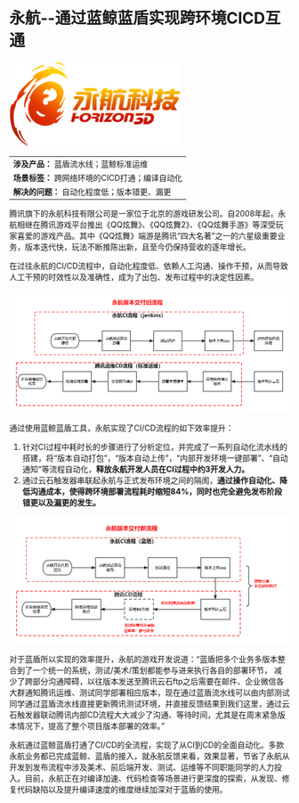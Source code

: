 # **永航--通过蓝鲸蓝盾实现跨环境CICD互通**

![](../../../assets/image-casestady-yonghang1.png) 

||
|:-|
|**涉及产品：** 蓝盾流水线；蓝鲸标准运维|
|**场景标签：** 跨网络环境的CICD打通；编译自动化|
|**解决的问题：**  自动化程度低；版本错更、漏更|


腾讯旗下的永航科技有限公司是一家位于北京的游戏研发公司。自2008年起，永航相继在腾讯游戏平台推出《QQ炫舞》、《QQ炫舞2》、《QQ炫舞手游》等深受玩家喜爱的游戏产品。其中《QQ炫舞》端游是腾讯“四大名著”之一的六星级重要业务，版本迭代快，玩法不断推陈出新，且至今仍保持营收的逐年增长。


在过往永航的CI/CD流程中，自动化程度低、依赖人工沟通、操作干预，从而导致人工干预的时效性以及准确性，成为了出包、发布过程中的决定性因素。


![](../../../assets/image-casestudy-yonghang2.png)


通过使用蓝鲸蓝盾工具，永航实现了CI/CD流程的如下效率提升：
1. 针对CI过程中耗时长的步骤进行了分析定位，并完成了一系列自动化流水线的搭建，将“版本自动打包”，“版本自动上传”，“内部开发环境一键部署”、“自动通知”等流程自动化，**释放永航开发人员在CI过程中约3开发人力。**
2. 通过云石触发器串联起永航与正式发布环境之间的隔阂，**通过操作自动化、降低沟通成本，使得跨环境部署流程耗时缩短84%，同时也完全避免发布阶段错更以及漏更的发生。**

![](../../../assets/image-casestudy-yonghang3.png)


对于蓝盾所以实现的效率提升，永航的游戏开发说道：“蓝盾把多个业务多版本整合到了一个统一的系统，测试/美术/策划都能参与进来执行各自的部署环节， 减少了跨部分沟通障碍，以往版本发送至腾讯云石ftp之后需要在邮件、企业微信各大群通知腾讯运维、测试同学部署相应版本，现在通过蓝盾流水线可以由内部测试同学通过蓝盾流水线直接更新腾讯测试环境，并直接反馈结果到我们这里，通过云石触发器联动腾讯内部CD流程大大减少了沟通、等待时间，尤其是在周末紧急版本情况下，提高了整个项目版本部署的效率。”


永航通过蓝鲸蓝盾打通了CI/CD的全流程，实现了从CI到CD的全面自动化。多款永航业务都已完成蓝鲸、蓝盾的接入，就永航反馈来看，效果显著，节省了永航从开发到发布流程中涉及美术、前后端开发、测试、运维等不同职能同学的人力投入。目前，永航正在对编译加速、代码检查等场景进行更深度的探索，从发现、修复代码缺陷以及提升编译速度的维度继续加深对于蓝盾的使用。
